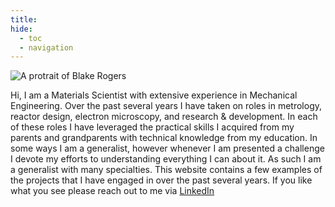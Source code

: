 ```yaml
---
title:
hide:
  - toc
  - navigation
---
```


![A protrait of Blake Rogers](images/headshot.png)

Hi, I am a Materials Scientist with extensive experience in Mechanical Engineering. 
Over the past several years I have taken on roles in metrology, reactor design, electron microscopy, and research & development.
In each of these roles I have leveraged the practical skills I acquired from my parents and grandparents with technical knowledge from my education.
In some ways I am a generalist, however whenever I am presented a challenge I devote my efforts to understanding everything I can about it.
As such I am a generalist with many specialties. This website contains a few examples of the projects that I have engaged in over the past several years.
If you like what you see please reach out to me via [LinkedIn](https://www.linkedin.com/in/blakekrogers )





















